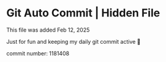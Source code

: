# Git Auto Commit | Hidden File

This file was added Feb 12, 2025

Just for fun and keeping my daily git commit active 🤪

commit number: 1181408
